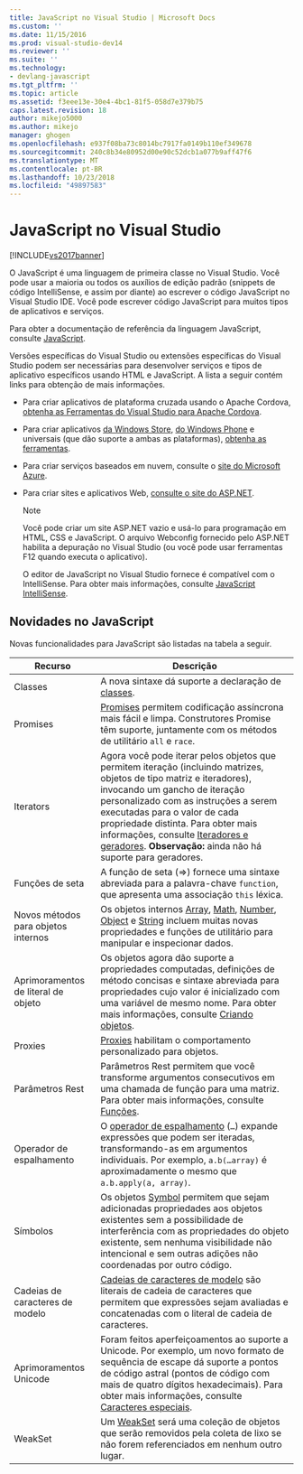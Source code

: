 ```yaml
---
title: JavaScript no Visual Studio | Microsoft Docs
ms.custom: ''
ms.date: 11/15/2016
ms.prod: visual-studio-dev14
ms.reviewer: ''
ms.suite: ''
ms.technology:
- devlang-javascript
ms.tgt_pltfrm: ''
ms.topic: article
ms.assetid: f3eee13e-30e4-4bc1-81f5-058d7e379b75
caps.latest.revision: 18
author: mikejo5000
ms.author: mikejo
manager: ghogen
ms.openlocfilehash: e937f08ba73c8014bc7917fa0149b110ef349678
ms.sourcegitcommit: 240c8b34e80952d00e90c52dcb1a077b9aff47f6
ms.translationtype: MT
ms.contentlocale: pt-BR
ms.lasthandoff: 10/23/2018
ms.locfileid: "49897583"
---
```

# <a name="javascript-in-visual-studio"></a>JavaScript no Visual Studio
[!INCLUDE[vs2017banner](../includes/vs2017banner.md)]

O JavaScript é uma linguagem de primeira classe no Visual Studio. Você pode usar a maioria ou todos os auxílios de edição padrão (snippets de código IntelliSense, e assim por diante) ao escrever o código JavaScript no Visual Studio IDE. Você pode escrever código JavaScript para muitos tipos de aplicativos e serviços.  
  
 Para obter a documentação de referência da linguagem JavaScript, consulte [JavaScript](http://msdn.microsoft.com/library/d1et7k7c\(v=vs.94\).aspx).  
  
 Versões específicas do Visual Studio ou extensões específicas do Visual Studio podem ser necessárias para desenvolver serviços e tipos de aplicativo específicos usando HTML e JavaScript. A lista a seguir contém links para obtenção de mais informações.  
  
- Para criar aplicativos de plataforma cruzada usando o Apache Cordova, [obtenha as Ferramentas do Visual Studio para Apache Cordova](http://go.microsoft.com/fwlink/p/?LinkId=397606).  
  
- Para criar aplicativos [da Windows Store](http://dev.windows.com/develop), [do Windows Phone](http://dev.windows.com/develop) e universais (que dão suporte a ambas as plataformas), [obtenha as ferramentas](http://dev.windows.com/en-us/develop/downloads).  
  
- Para criar serviços baseados em nuvem, consulte o [site do Microsoft Azure](http://azure.microsoft.com/documentation/).  
  
- Para criar sites e aplicativos Web, [consulte o site do ASP.NET](http://www.asp.net/get-started/websites).  
  
  > [!NOTE]
  >  Você pode criar um site ASP.NET vazio e usá-lo para programação em HTML, CSS e JavaScript. O arquivo Webconfig fornecido pelo ASP.NET habilita a depuração no Visual Studio (ou você pode usar ferramentas F12 quando executa o aplicativo).  
  
  O editor de JavaScript no Visual Studio fornece é compatível com o IntelliSense. Para obter mais informações, consulte [JavaScript IntelliSense](../ide/javascript-intellisense.md).  
  
## <a name="whats-new-in-javascript"></a>Novidades no JavaScript  
 Novas funcionalidades para JavaScript são listadas na tabela a seguir.  
  
|Recurso|Descrição|  
|-------------|-----------------|  
|Classes|A nova sintaxe dá suporte a declaração de [classes](~/E:/Repos/visualstudio-docs-pr/scripting-docs/javascript/reference/class-statement-javascript.md).|  
|Promises|[Promises](~/E:/Repos/visualstudio-docs-pr/scripting-docs/javascript/reference/promise-object-javascript.md) permitem codificação assíncrona mais fácil e limpa. Construtores Promise têm suporte, juntamente com os métodos de utilitário `all` e `race`.|  
|Iterators|Agora você pode iterar pelos objetos que permitem iteração (incluindo matrizes, objetos de tipo matriz e iteradores), invocando um gancho de iteração personalizado com as instruções a serem executadas para o valor de cada propriedade distinta. Para obter mais informações, consulte [Iteradores e geradores](~/E:/Repos/visualstudio-docs-pr/scripting-docs/javascript/advanced/iterators-and-generators-javascript.md). **Observação:** ainda não há suporte para geradores.|  
|Funções de seta|A função de seta (=>) fornece uma sintaxe abreviada para a palavra-chave `function`, que apresenta uma associação `this` léxica.|  
|Novos métodos para objetos internos|Os objetos internos [Array](~/E:/Repos/visualstudio-docs-pr/scripting-docs/javascript/reference/array-object-javascript.md), [Math](~/E:/Repos/visualstudio-docs-pr/scripting-docs/javascript/reference/math-object-javascript.md), [Number](~/E:/Repos/visualstudio-docs-pr/scripting-docs/javascript/reference/number-object-javascript.md), [Object](~/E:/Repos/visualstudio-docs-pr/scripting-docs/javascript/reference/object-object-javascript.md) e [String](~/E:/Repos/visualstudio-docs-pr/scripting-docs/javascript/reference/string-object-javascript.md) incluem muitas novas propriedades e funções de utilitário para manipular e inspecionar dados.|  
|Aprimoramentos de literal de objeto|Os objetos agora dão suporte a propriedades computadas, definições de método concisas e sintaxe abreviada para propriedades cujo valor é inicializado com uma variável de mesmo nome. Para obter mais informações, consulte [Criando objetos](~/E:/Repos/visualstudio-docs-pr/scripting-docs/javascript/creating-objects-javascript.md).|  
|Proxies|[Proxies](~/E:/Repos/visualstudio-docs-pr/scripting-docs/javascript/reference/proxy-object-javascript.md) habilitam o comportamento personalizado para objetos.|  
|Parâmetros Rest|Parâmetros Rest permitem que você transforme argumentos consecutivos em uma chamada de função para uma matriz. Para obter mais informações, consulte [Funções](~/E:/Repos/visualstudio-docs-pr/scripting-docs/javascript/functions-javascript.md).|  
|Operador de espalhamento|O [operador de espalhamento](~/E:/Repos/visualstudio-docs-pr/scripting-docs/javascript/reference/spread-operator-decrement-dot-dot-dot-javascript.md) (`…`) expande expressões que podem ser iteradas, transformando-as em argumentos individuais. Por exemplo, `a.b(…array)` é aproximadamente o mesmo que `a.b.apply(a, array)`.|  
|Símbolos|Os objetos [Symbol](~/E:/Repos/visualstudio-docs-pr/scripting-docs/javascript/reference/symbol-object-javascript.md) permitem que sejam adicionadas propriedades aos objetos existentes sem a possibilidade de interferência com as propriedades do objeto existente, sem nenhuma visibilidade não intencional e sem outras adições não coordenadas por outro código.|  
|Cadeias de caracteres de modelo|[Cadeias de caracteres de modelo](~/E:/Repos/visualstudio-docs-pr/scripting-docs/javascript/advanced/template-strings-javascript.md) são literais de cadeia de caracteres que permitem que expressões sejam avaliadas e concatenadas com o literal de cadeia de caracteres.|  
|Aprimoramentos Unicode|Foram feitos aperfeiçoamentos ao suporte a Unicode. Por exemplo, um novo formato de sequência de escape dá suporte a pontos de código astral (pontos de código com mais de quatro dígitos hexadecimais). Para obter mais informações, consulte [Caracteres especiais](~/E:/Repos/visualstudio-docs-pr/scripting-docs/javascript/advanced/special-characters-javascript.md).|  
|WeakSet|Um [WeakSet](~/E:/Repos/visualstudio-docs-pr/scripting-docs/javascript/reference/weakset-object-javascript.md) será uma coleção de objetos que serão removidos pela coleta de lixo se não forem referenciados em nenhum outro lugar.|

